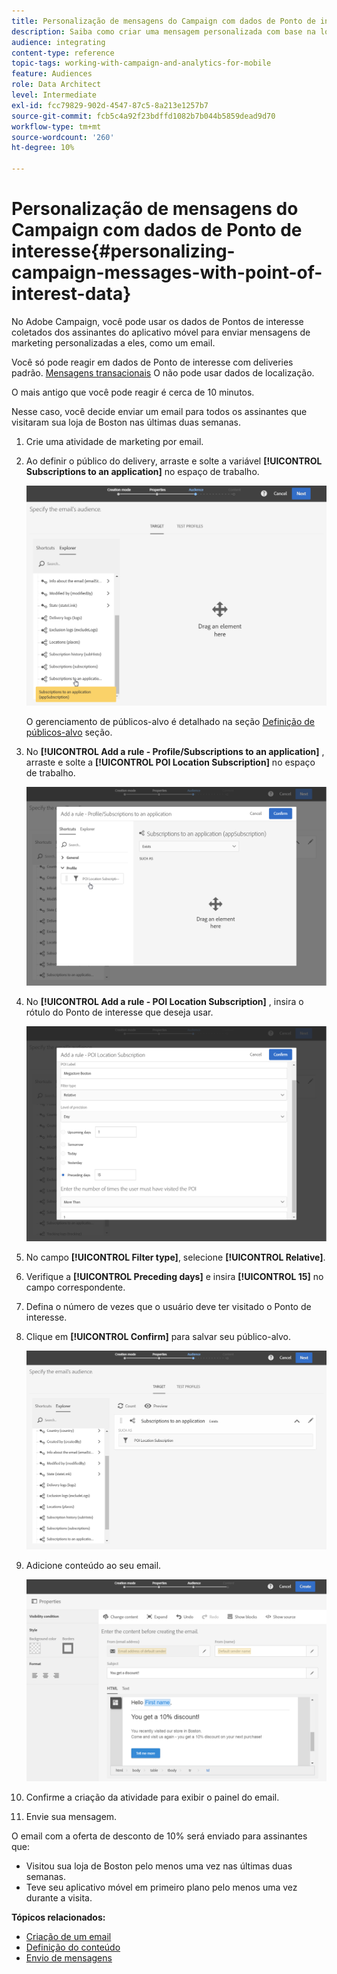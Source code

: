 ```yaml
---
title: Personalização de mensagens do Campaign com dados de Ponto de interesse
description: Saiba como criar uma mensagem personalizada com base na localização dos assinantes com a integração de dados do Ponto de interesse.
audience: integrating
content-type: reference
topic-tags: working-with-campaign-and-analytics-for-mobile
feature: Audiences
role: Data Architect
level: Intermediate
exl-id: fcc79829-902d-4547-87c5-8a213e1257b7
source-git-commit: fcb5c4a92f23bdffd1082b7b044b5859dead9d70
workflow-type: tm+mt
source-wordcount: '260'
ht-degree: 10%

---
```


# Personalização de mensagens do Campaign com dados de Ponto de interesse{#personalizing-campaign-messages-with-point-of-interest-data}

No Adobe Campaign, você pode usar os dados de Pontos de interesse coletados dos assinantes do aplicativo móvel para enviar mensagens de marketing personalizadas a eles, como um email.

Você só pode reagir em dados de Ponto de interesse com deliveries padrão. [Mensagens transacionais](../../channels/using/getting-started-with-transactional-msg.md) O não pode usar dados de localização.

O mais antigo que você pode reagir é cerca de 10 minutos.

Nesse caso, você decide enviar um email para todos os assinantes que visitaram sua loja de Boston nas últimas duas semanas.

1. Crie uma atividade de marketing por email.
1. Ao definir o público do delivery, arraste e solte a variável **[!UICONTROL Subscriptions to an application]** no espaço de trabalho.

   ![](assets/poi_subscriptions_app.png)

   O gerenciamento de públicos-alvo é detalhado na seção [Definição de públicos-alvo](../../audiences/using/creating-audiences.md) seção.

1. No **[!UICONTROL Add a rule - Profile/Subscriptions to an application]** , arraste e solte a **[!UICONTROL POI Location Subscription]** no espaço de trabalho.

   ![](assets/poi_add_rule_profile_subscription.png)

1. No **[!UICONTROL Add a rule - POI Location Subscription]** , insira o rótulo do Ponto de interesse que deseja usar.

   ![](assets/poi_location_subscription.png)

1. No campo **[!UICONTROL Filter type]**, selecione **[!UICONTROL Relative]**.
1. Verifique a **[!UICONTROL Preceding days]** e insira **[!UICONTROL 15]** no campo correspondente.
1. Defina o número de vezes que o usuário deve ter visitado o Ponto de interesse.
1. Clique em **[!UICONTROL Confirm]** para salvar seu público-alvo.

   ![](assets/poi_subscriptions_app_audience_defined.png)

1. Adicione conteúdo ao seu email.

   ![](assets/poi_email_content.png)

1. Confirme a criação da atividade para exibir o painel do email.
1. Envie sua mensagem.

O email com a oferta de desconto de 10% será enviado para assinantes que:

* Visitou sua loja de Boston pelo menos uma vez nas últimas duas semanas.
* Teve seu aplicativo móvel em primeiro plano pelo menos uma vez durante a visita.

**Tópicos relacionados:**

* [Criação de um email](../../channels/using/creating-an-email.md)
* [Definição do conteúdo](../../designing/using/personalization.md#example-email-personalization)
* [Envio de mensagens](../../sending/using/confirming-the-send.md)
